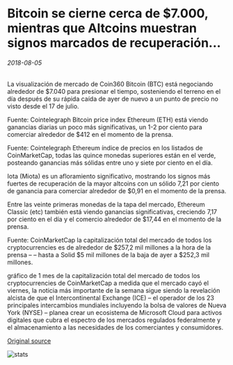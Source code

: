 # Bitcoin se cierne cerca de $7.000, mientras que Altcoins muestran signos marcados de recuperación...

###### 2018-08-05

La visualización de mercado de Coin360 Bitcoin (BTC) está negociando alrededor de $7.040 para presionar el tiempo, sosteniendo el terreno en el día después de su rápida caída de ayer de nuevo a un punto de precio no visto desde el 17 de julio.

Fuente: Cointelegraph Bitcoin price index Ethereum (ETH) está viendo ganancias diarias un poco más significativas, un 1-2 por ciento para comerciar alrededor de $412 en el momento de la prensa.

Fuente: Cointelegraph Ethereum índice de precios en los listados de CoinMarketCap, todas las quince monedas superiores están en el verde, posteando ganancias más sólidas entre uno y siete por ciento en el día.

Iota (Miota) es un afloramiento significativo, mostrando los signos más fuertes de recuperación de la mayor altcoins con un sólido 7,21 por ciento de ganancia para comerciar alrededor de $0,91 en el momento de la prensa.

Entre las veinte primeras monedas de la tapa del mercado, Ethereum Classic (etc) también está viendo ganancias significativas, creciendo 7,17 por ciento en el día y el comercio alrededor de $17,44 en el momento de la prensa.

Fuente: CoinMarketCap la capitalización total del mercado de todos los cryptocurrencies es de alrededor de $257,2 mil millones a la hora de la prensa – – hasta а Solid $5 mil millones de la baja de ayer a $252,3 mil millones.

gráfico de 1 mes de la capitalización total del mercado de todos los cryptocurrencies de CoinMarketCap a medida que el mercado cayó el viernes, la noticia más importante de la semana sigue siendo la revelación alcista de que el Intercontinental Exchange (ICE) – el operador de los 23 principales intercambios mundiales incluyendo la bolsa de valores de Nueva York (NYSE) – planea crear un ecosistema de Microsoft Cloud para activos digitales que cubra el espectro de los mercados regulados federalmente y el almacenamiento a las necesidades de los comerciantes y consumidores.

[Original source](https://cointelegraph.com/news/bitcoin-hovers-near-7-000-while-altcoins-show-marked-signs-of-recovery)

![stats](https://c.statcounter.com/11760860/0/a89fa40b/1/ "stats")